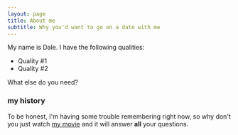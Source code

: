 ```yaml
---
layout: page
title: About me
subtitle: Why you'd want to go on a date with me
---
```


My name is Dale. I have the following qualities:

- Quality #1
- Quality #2

What else do you need?

### my history

To be honest, I'm having some trouble remembering right now, so why don't you just watch [my movie](http://en.wikipedia.org/wiki/The_Princess_Bride_%28film%29) and it will answer **all** your questions.
